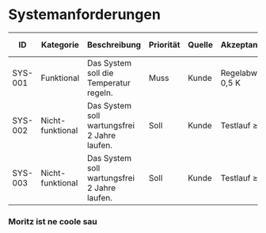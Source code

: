 # Systemanforderungen

| ID      | Kategorie        | Beschreibung                                     | Priorität | Quelle | Akzeptanzkriterium | GitHub Issue |
|---------|------------------|--------------------------------------------------|------------|----------|-----------------|---------------|
| SYS-001 | Funktional       | Das System soll die Temperatur regeln.           | Muss | Kunde | Regelabweichung < 0,5 K | [issue #1](https://github.com/schaefchenn/dynamic-camber-control/issues/1#issue-3522536474) |
| SYS-002 | Nicht-funktional | Das System soll wartungsfrei 2 Jahre laufen. | Soll | Kunde | Testlauf ≥ 2 Jahre | [#2](https://github.com/USERNAME/REPO/issues/2) |
| SYS-003 | Nicht-funktional | Das System soll wartungsfrei 2 Jahre laufen. | Soll | Kunde | Testlauf ≥ 2 Jahre | [#2](https://github.com/USERNAME/REPO/issues/2) |

### Moritz ist ne coole sau
